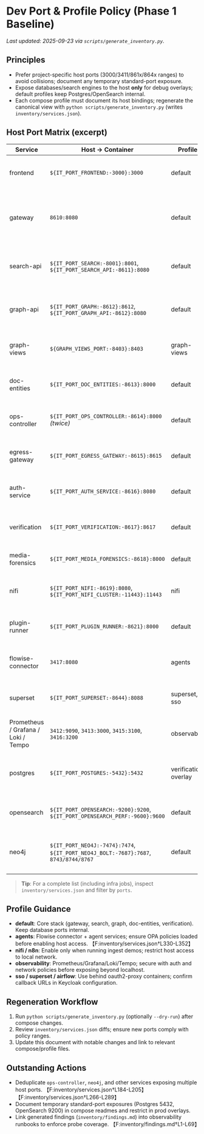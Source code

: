 # Dev Port & Profile Policy (Phase 1 Baseline)

_Last updated: 2025-09-23 via `scripts/generate_inventory.py`._

## Principles
- Prefer project-specific host ports (3000/3411/861x/864x ranges) to avoid collisions; document any temporary standard-port exposure.
- Expose databases/search engines to the host **only** for debug overlays; default profiles keep Postgres/OpenSearch internal.
- Each compose profile must document its host bindings; regenerate the canonical view with `python scripts/generate_inventory.py` (writes `inventory/services.json`).

## Host Port Matrix (excerpt)
| Service | Host → Container | Profiles | Notes |
| --- | --- | --- | --- |
| frontend | `${IT_PORT_FRONTEND:-3000}:3000` | default | Next.js dev server; disable in prod behind gateway. 【F:inventory/services.json†L207-L246】 |
| gateway | `8610:8080` | default | Express reverse proxy; injects `/metrics` at `:8610/metrics`. 【F:inventory/services.json†L207-L246】【F:services/gateway/index.ts†L1-L80】 |
| search-api | `${IT_PORT_SEARCH:-8001}:8001`, `${IT_PORT_SEARCH_API:-8611}:8080` | default | Legacy port retained for backward compatibility; prefer gateway access on 8610. 【F:inventory/services.json†L205-L226】 |
| graph-api | `${IT_PORT_GRAPH:-8612}:8612`, `${IT_PORT_GRAPH_API:-8612}:8080` | default | Consolidate to 8612 once gateway paths verified; inventory flags duplicate mapping. 【F:inventory/services.json†L227-L246】 |
| graph-views | `${GRAPH_VIEWS_PORT:-8403}:8403` | graph-views | Serves dossier/geo APIs; metrics gated by `IT_ENABLE_METRICS`. 【F:inventory/services.json†L227-L266】 |
| doc-entities | `${IT_PORT_DOC_ENTITIES:-8613}:8000` | default | NLP service; avoid exposing in prod. 【F:inventory/services.json†L161-L184】 |
| ops-controller | `${IT_PORT_OPS_CONTROLLER:-8614}:8000` *(twice)* | default | Duplicate mapping detected; rationalise to a single binding. 【F:inventory/services.json†L184-L205】 |
| egress-gateway | `${IT_PORT_EGRESS_GATEWAY:-8615}:8615` | default | Mandatory for egress policy validation; pair with OPA. 【F:inventory/services.json†L184-L205】 |
| auth-service | `${IT_PORT_AUTH_SERVICE:-8616}:8080` | default | OAuth2/OIDC backend; front with gateway or Keycloak. 【F:inventory/services.json†L184-L205】 |
| verification | `${IT_PORT_VERIFICATION:-8617}:8617` | default | Fact-checking API; ensure Prometheus scrape configured. 【F:inventory/services.json†L289-L329】 |
| media-forensics | `${IT_PORT_MEDIA_FORENSICS:-8618}:8000` | default | Video pipeline worker (Phase E). 【F:inventory/services.json†L289-L329】 |
| nifi | `${IT_PORT_NIFI:-8619}:8080`, `${IT_PORT_NIFI_CLUSTER:-11443}:11443` | nifi | Cluster port 11443 exposes HTTPS; restrict to localhost. 【F:inventory/services.json†L266-L289】 |
| plugin-runner | `${IT_PORT_PLUGIN_RUNNER:-8621}:8000` | default | Sandbox runner; enforce timeouts + OPA before prod exposure. 【F:inventory/services.json†L353-L392】 |
| flowise-connector | `3417:8080` | agents | Fixed host port for Flowise UI/connector (per ports policy). 【F:inventory/services.json†L330-L352】 |
| superset | `${IT_PORT_SUPERSET:-8644}:8088` | superset, sso | Airflow/superset overlays expose OAuth proxies at `:4180`. 【F:inventory/services.json†L1-L80】 |
| Prometheus / Grafana / Loki / Tempo | `3412:9090`, `3413:3000`, `3415:3100`, `3416:3200` | observability | Observability stack; secure with basic auth before remote access. 【F:inventory/services.json†L266-L289】 |
| postgres | `${IT_PORT_POSTGRES:-5432}:5432` | verification overlay | Only exposed when using verification compose; default keep internal. 【F:inventory/services.json†L266-L289】 |
| opensearch | `${IT_PORT_OPENSEARCH:-9200}:9200`, `${IT_PORT_OPENSEARCH_PERF:-9600}:9600` | default | Disable host exposure for prod; prefer gateway/CLI access. 【F:inventory/services.json†L266-L289】 |
| neo4j | `${IT_PORT_NEO4J:-7474}:7474`, `${IT_PORT_NEO4J_BOLT:-7687}:7687`, `8743/8744/8767` | default | Multiple host bindings detected; clean up duplicates (`auth-service-compose.yml`). 【F:inventory/services.json†L266-L289】 |

> **Tip**: For a complete list (including infra jobs), inspect `inventory/services.json` and filter by `ports`.

## Profile Guidance
- **default**: Core stack (gateway, search, graph, doc-entities, verification). Keep database ports internal.
- **agents**: Flowise connector + agent services; ensure OPA policies loaded before enabling host access. 【F:inventory/services.json†L330-L352】
- **nifi / n8n**: Enable only when running ingest demos; restrict host access to local network.
- **observability**: Prometheus/Grafana/Loki/Tempo; secure with auth and network policies before exposing beyond localhost.
- **sso / superset / airflow**: Use behind oauth2-proxy containers; confirm callback URLs in Keycloak configuration.

## Regeneration Workflow
1. Run `python scripts/generate_inventory.py` (optionally `--dry-run`) after compose changes.
2. Review `inventory/services.json` diffs; ensure new ports comply with policy ranges.
3. Update this document with notable changes and link to relevant compose/profile files.

## Outstanding Actions
- Deduplicate `ops-controller`, `neo4j`, and other services exposing multiple host ports. 【F:inventory/services.json†L184-L205】【F:inventory/services.json†L266-L289】
- Document temporary standard-port exposures (Postgres 5432, OpenSearch 9200) in compose readmes and restrict in prod overlays.
- Link generated findings (`inventory/findings.md`) into observability runbooks to enforce probe coverage. 【F:inventory/findings.md†L1-L69】
